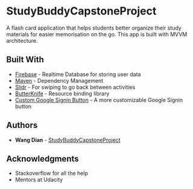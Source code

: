 # StudyBuddyCapstoneProject

A flash card application that helps students better organize their study materials for easier memorisation on the go. This app is built with MVVM architecture.

## Built With

* [Firebase](https://firebase.google.com) - Realtime Database for storing user data
* [Maven](https://maven.apache.org/) - Dependency Management
* [Slidr](https://github.com/r0adkll/Slidr) - For swiping to go back between activities
* [ButterKnife](http://jakewharton.github.io/butterknife/) - Resource binding library
* [Custom Google Signin Button](https://github.com/shobhitpuri/custom-google-signin-button) - A more customizable Google Signin button

## Authors

* **Wang Dian** -  [StudyBuddyCapstoneProject](https://github.com/wangdiam/StudyBuddyCapstoneProject)


## Acknowledgments

* Stackoverflow for all the help
* Mentors at Udacity
